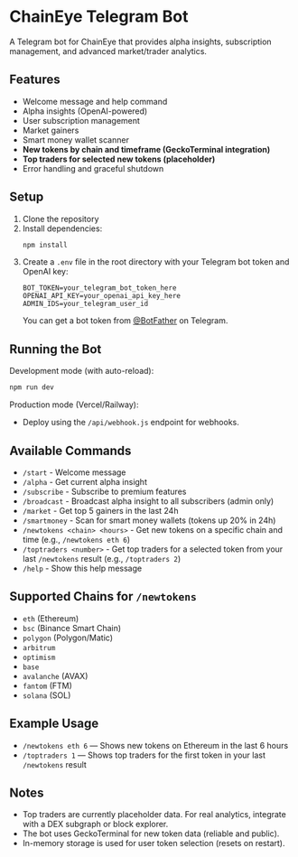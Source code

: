 # ChainEye Telegram Bot

A Telegram bot for ChainEye that provides alpha insights, subscription management, and advanced market/trader analytics.

## Features

- Welcome message and help command
- Alpha insights (OpenAI-powered)
- User subscription management
- Market gainers
- Smart money wallet scanner
- **New tokens by chain and timeframe (GeckoTerminal integration)**
- **Top traders for selected new tokens (placeholder)**
- Error handling and graceful shutdown

## Setup

1. Clone the repository
2. Install dependencies:
   ```bash
   npm install
   ```
3. Create a `.env` file in the root directory with your Telegram bot token and OpenAI key:
   ```
   BOT_TOKEN=your_telegram_bot_token_here
   OPENAI_API_KEY=your_openai_api_key_here
   ADMIN_IDS=your_telegram_user_id
   ```
   You can get a bot token from [@BotFather](https://t.me/BotFather) on Telegram.

## Running the Bot

Development mode (with auto-reload):
```bash
npm run dev
```

Production mode (Vercel/Railway):
- Deploy using the `/api/webhook.js` endpoint for webhooks.

## Available Commands

- `/start` - Welcome message
- `/alpha` - Get current alpha insight
- `/subscribe` - Subscribe to premium features
- `/broadcast` - Broadcast alpha insight to all subscribers (admin only)
- `/market` - Get top 5 gainers in the last 24h
- `/smartmoney` - Scan for smart money wallets (tokens up 20% in 24h)
- `/newtokens <chain> <hours>` - Get new tokens on a specific chain and time (e.g., `/newtokens eth 6`)
- `/toptraders <number>` - Get top traders for a selected token from your last `/newtokens` result (e.g., `/toptraders 2`)
- `/help` - Show this help message

## Supported Chains for `/newtokens`
- `eth` (Ethereum)
- `bsc` (Binance Smart Chain)
- `polygon` (Polygon/Matic)
- `arbitrum`
- `optimism`
- `base`
- `avalanche` (AVAX)
- `fantom` (FTM)
- `solana` (SOL)

## Example Usage

- `/newtokens eth 6` — Shows new tokens on Ethereum in the last 6 hours
- `/toptraders 1` — Shows top traders for the first token in your last `/newtokens` result

## Notes
- Top traders are currently placeholder data. For real analytics, integrate with a DEX subgraph or block explorer.
- The bot uses GeckoTerminal for new token data (reliable and public).
- In-memory storage is used for user token selection (resets on restart). 